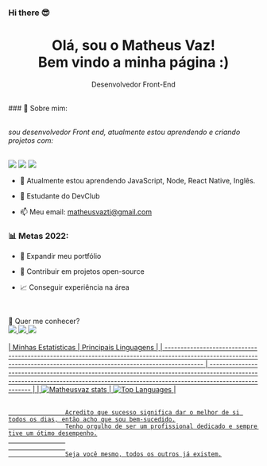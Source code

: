 ### Hi there 😎

<h1 align='center'>
  Olá, sou o Matheus Vaz!
  <br/>
  Bem vindo a minha página :)
</h1>

<p align='center'>
  Desenvolvedor Front-End
</p>
<br>
### 🌻 Sobre mim:
<br>
<br>
<p>
  <em>
 sou desenvolvedor Front end, atualmente estou aprendendo e criando projetos com:  
  </em>
</p>
<br>
 <img src="https://img.shields.io/badge/HTML5-E34F26?style=for-the-badge&logo=html5&logoColor=white" href="html-logo" />
 <img src="https://img.shields.io/badge/CSS3-1572B6?style=for-the-badge&logo=css3&logoColor=white" href="css-logo"/>
 <img src="https://img.shields.io/badge/JavaScript-F7DF1E?style=for-the-badge&logo=javascript&logoColor=black" href="javascript-logo"/>

<br>

- 🌱 Atualmente estou aprendendo JavaScript, Node, React Native, Inglês.
 
- 🚀 Estudante do DevClub
 
- 📫 Meu email: matheusvazti@gmail.com

### 📊 Metas 2022:

- 📂 Expandir meu portfólio

- 🤝 Contribuir em projetos open-source

- 📈 Conseguir experiência na área
 
<br>

💬 Quer me conhecer?
<br>
<a href="https://www.linkedin.com/in/matheus-vaz-257248227/ " /> <img src="https://img.shields.io/badge/LinkedIn-0077B5?style=for-the-badge&logo=linkedin&logoColor=white" href="instagram-image" />
<a href="https://www.instagram.com/matheus_vaz155/"/> <img src="https://img.shields.io/badge/Instagram-E4405F?style=for-the-badge&logo=instagram&logoColor=white"/>
<img src="https://img.shields.io/badge/Gmail-D14836?style=for-the-badge&logo=gmail&logoColor=white"/>
<br>
<br>
| Minhas Estatísticas                                                                                                                                                            | Principais Linguagens                                                                                                                                                                     |
| ------------------------------------------------------------------------------------------------------------------------------------------------------------------------ | ---------------------------------------------------------------------------------------------------------------------------------------------------------------------------------- |
| ![Matheusvaz stats](https://github-readme-stats.vercel.app/api?username=MatheusVazti&show_icons=true&hide_border=true&count_private=true&theme=jolly) | ![Top Languages](https://github-readme-stats.vercel.app/api/top-langs/?username=MatheusVazti&langs_count=10&count_private=true&hide_border=true&theme=jolly&layout=compact) |
<br>
<br>

                    Acredito que sucesso significa dar o melhor de si todos os dias, então acho que sou bem-sucedido.
                    Tenho orgulho de ser um profissional dedicado e sempre tive um ótimo desempenho.
                    
                    
                    Seja você mesmo, todos os outros já existem.


